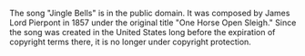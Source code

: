 The song "Jingle Bells" is in the public domain. It was composed by James Lord Pierpont in 1857 under the original title "One Horse Open Sleigh." Since the song was created in the United States long before the expiration of copyright terms there, it is no longer under copyright protection.
